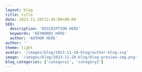 ```yaml
---
layout: blog
title: title
date: 2023-11-28T12:45:00+00:00
SEO:
  description: 'DESCRIPTION HERE'
  keywords: 'KEYWORDS HERE'
  author: 'AUTHOR HERE'
author: ''
theme: light
avatar: '/images/blog/2023-11-28-blog/author-blog.svg'
image: '/images/blog/2023-11-28-blog/blog-preview-img.png'
blog_categories: ['category1', 'category2']
---
```

